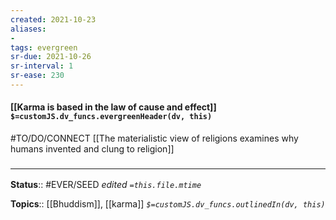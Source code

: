 ```yaml
---
created: 2021-10-23
aliases:
- 
tags: evergreen
sr-due: 2021-10-26
sr-interval: 1
sr-ease: 230
---
```

#### [[Karma is based in the law of cause and effect]] `$=customJS.dv_funcs.evergreenHeader(dv, this)`

#TO/DO/CONNECT [[The materialistic view of religions examines why humans invented and clung to religion]]

### <hr class="footnote"/>

**Status**:: #EVER/SEED
*edited `=this.file.mtime`*

**Topics**:: [[Bhuddism]], [[karma]]
*`$=customJS.dv_funcs.outlinedIn(dv, this)`*


